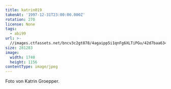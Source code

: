 ```yaml
---
title: katrin019
takenAt: '1997-12-31T23:00:00.000Z'
rotation: 270
license: None
tags:
  - abi99
url: >-
  //images.ctfassets.net/bncv3c2gt878/4agaipp5i1qnFg6XLTiPGu/42d7baa6347d392f7594c197cc7550b9/katrin019_14504796980_o
size: 281283
image:
  width: 1740
  height: 1156
contentType: image/jpeg
---
```


Foto von Katrin Groepper.